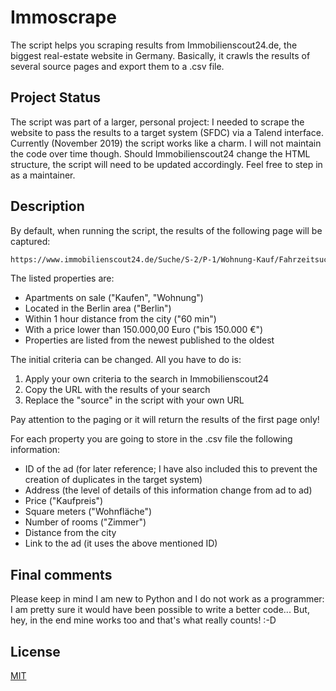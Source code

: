 # Immoscrape

The script helps you scraping results from Immobilienscout24.de, the biggest real-estate website in Germany. Basically, it crawls the results of several source pages and export them to a .csv file.


## Project Status

The script was part of a larger, personal project: I needed to scrape the website to pass the results to a target system (SFDC) via a Talend interface. Currently (November 2019) the script works like a charm. I will not maintain the code over time though. Should Immobilienscout24 change the HTML structure, the script will need to be updated accordingly. Feel free to step in as a maintainer.


## Description

By default, when running the script, the results of the following page will be captured:

```bash
https://www.immobilienscout24.de/Suche/S-2/P-1/Wohnung-Kauf/Fahrzeitsuche/Berlin/-/229458/2511138/-/1276003001/60/-/-/EURO--150000,00
```
The listed properties are:
- Apartments on sale ("Kaufen", "Wohnung")
- Located in the Berlin area ("Berlin")
- Within 1 hour distance from the city ("60 min")
- With a price lower than 150.000,00 Euro ("bis 150.000 €")
- Properties are listed from the newest published to the oldest

The initial criteria can be changed. All you have to do is:
1) Apply your own criteria to the search in Immobilienscout24
2) Copy the URL with the results of your search 
3) Replace the "source" in the script with your own URL 

Pay attention to the paging or it will return the results of the first page only!

For each property you are going to store in the .csv file the following information:

- ID of the ad (for later reference; I have also included this to prevent the creation of duplicates in the target system)
- Address (the level of details of this information change from ad to ad)
- Price ("Kaufpreis")
- Square meters ("Wohnfläche")
- Number of rooms ("Zimmer")
- Distance from the city
- Link to the ad (it uses the above mentioned ID)


## Final comments
Please keep in mind I am new to Python and I do not work as a programmer: I am pretty sure it would have been possible to write a better code... But, hey, in the end mine works too and that's what really counts! :-D


## License

[MIT](https://choosealicense.com/licenses/mit/)
